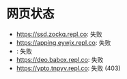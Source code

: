 # 网页状态
- https://ssd.zockq.repl.co: 失败
- https://apping.eywjx.repl.co: 失败
- : 失败
- https://deo.babox.repl.co: 失败
- https://ypto.tnpyv.repl.co: 失败 (403)
